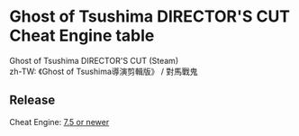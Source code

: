 # Ghost of Tsushima DIRECTOR'S CUT Cheat Engine table  
Ghost of Tsushima DIRECTOR'S CUT (Steam)  
zh-TW: 《Ghost of Tsushima導演剪輯版》 /  對馬戰鬼  
 
## Release
Cheat Engine: [7.5 or newer](https://github.com/cheat-engine/cheat-engine/releases)  